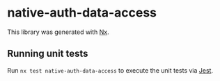 # native-auth-data-access

This library was generated with [Nx](https://nx.dev).

## Running unit tests

Run `nx test native-auth-data-access` to execute the unit tests via [Jest](https://jestjs.io).
